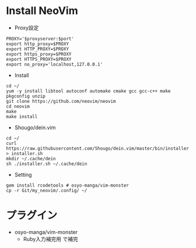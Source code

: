 # Install NeoVim

- Proxy設定

```
PROXY='$proxyserver:$port'
export http_proxy=$PROXY
export HTTP_PROXY=$PROXY
export https_proxy=$PROXY
export HTTPS_PROXY=$PROXY
export no_proxy='localhost,127.0.0.1'
```

- Install

```
cd ~/
yum -y install libtool autoconf automake cmake gcc gcc-c++ make pkgconfig unzip
git clone https://github.com/neovim/neovim
cd neovim
make
make install
```

- Shougo/dein.vim

```
cd ~/
curl https://raw.githubusercontent.com/Shougo/dein.vim/master/bin/installer.sh > installer.sh
mkdir ~/.cache/dein
sh ./installer.sh ~/.cache/dein
```

- Setting

```
gem install rcodetools # osyo-manga/vim-monster
cp -r Git/my_neovim/.config/ ~/
```


# プラグイン
- osyo-manga/vim-monster
    - Ruby入力補完用 <C-space>で補完








